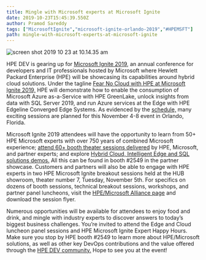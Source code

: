 ```yaml
---
title: Mingle with Microsoft experts at Microsoft Ignite
date: 2019-10-23T15:45:39.550Z
author: Pramod Sareddy 
tags: ["MicrosoftIgnite","microsoft-ignite-orlando-2019","#HPEMSFT"]
path: mingle-with-microsoft-experts-at-microsoft-ignite
---
```

![screen shot 2019 10 23 at 10.14.35 am](https://hpe-developer-portal.s3.amazonaws.com/uploads/media/2019/10/screen-shot-2019-10-23-at-101435-am-1571847321995.png)

HPE DEV is gearing up for [Microsoft Ignite 2019](https://www.microsoft.com/en-us/ignite), an annual conference for developers and IT professionals hosted by Microsoft where Hewlett Packard Enterprise (HPE) will be showcasing its capabilities around hybrid cloud solutions. Under the tagline [Fear No Cloud with HPE at Microsoft Ignite 2019,](https://www.hpe.com/us/en/alliance/microsoft/ignite2019.html) HPE will demonstrate how to enable the consumption of Microsoft Azure as-a-Service with HPE GreenLake, unlock insights from data with SQL Server 2019, and run Azure services at the Edge with HPE Edgeline Converged Edge Systems. As evidenced by the [schedule,](https://myignite.techcommunity.microsoft.com/sessions) many exciting sessions are planned for this November 4-8 event in Orlando, Florida.

Microsoft Ignite 2019 attendees will have the opportunity to learn from 50+ HPE Microsoft experts with over 750 years of combined Microsoft experience; [attend 60+ booth theater sessions delivered](https://www.hpe.com/us/en/alliance/microsoft/ignite2019.html#booth) by HPE, Microsoft, and partner experts; and explore [Hybrid Cloud, Intelligent Edge and SQL solutions demos.](https://www.hpe.com/us/en/alliance/microsoft/ignite2019.html#demos) All this can be found in booth #2549 in the partner showcase. Customers and partners will also be able to engage with HPE experts in two HPE Microsoft Ignite breakout sessions held at the HUB showroom, theater number 7, Tuesday, November 5th. For specifics on dozens of booth sessions, technical breakout sessions, workshops, and partner panel luncheons, visit the [HPE/Microsoft Alliance page](https://www.hpe.com/us/en/alliance/microsoft/ignite2019.html) and download the session flyer. 

Numerous opportunities will be available for attendees to enjoy food and drink, and mingle with industry experts to discover answers to today’s biggest business challenges. You’re invited to attend the Edge and Cloud luncheon panel sessions and HPE Microsoft Ignite Expert Happy Hours. Make sure you stop by HPE booth #2549 to learn more about HPE/Microsoft solutions, as well as other key DevOps contributions and the value offered through the [HPE DEV community.](https://developer.hpe.com/community) Hope to see you at the event!
